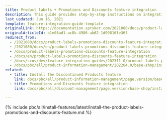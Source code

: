 ```yaml
---
title: Product labels + Promotions and Discounts feature integration
description: This guide provides step-by-step instructions on integrating Product Labels + Promotions & Discounts feature into a Spryker-based project.
last_updated: Jun 16, 2021
template: feature-integration-guide-template
originalLink: https://documentation.spryker.com/2021080/docs/product-labels-promotions-discounts-feature-integration
originalArticleId: b1e08ad1-ac8b-4986-ab62-1d99816fe36f
redirect_from:
  - /2021080/docs/product-labels-promotions-discounts-feature-integration
  - /2021080/docs/en/product-labels-promotions-discounts-feature-integration
  - /docs/product-labels-promotions-discounts-feature-integration
  - /docs/en/product-labels-promotions-discounts-feature-integration
  - /docs/scos/dev/feature-integration-guides/202311.0/product-labels-promotions-and-discounts-feature-integration.html
  - /docs/pbc/all/product-information-management/202204.0/base-shop/install-and-upgrade/install-features/install-the-product-labels-promotions-and-discounts-feature.html
related:
  - title: Install the Discontinued Products feature
    link: docs/pbc/all/product-information-management/page.version/base-shop/install-and-upgrade/install-features/install-the-product-labels-feature.html
  - title: Promotions and Discounts feature integration
    link: docs/pbc/all/discount-management/page.version/base-shop/install-and-upgrade/install-features/install-the-promotions-and-discounts-feature.html

---
```


{% include pbc/all/install-features/latest/install-the-product-labels-promotions-and-discounts-feature.md %} <!-- To edit, see /_includes/pbc/all/install-features/202311.0/install-the-product-labels-promotions-and-discounts-feature.md -->
